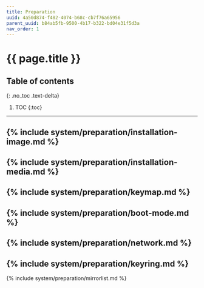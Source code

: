 ```yaml
---
title: Preparation
uuid: 4a50d874-f482-4074-b68c-cb7f76a65956
parent_uuid: b84ab5fb-9500-4b17-b322-bd04e31f5d3a
nav_order: 1
---
```


# {{ page.title }}

## Table of contents
{: .no_toc .text-delta}

1. TOC
{:toc}

---

{% include system/preparation/installation-image.md %}
---
{% include system/preparation/installation-media.md %}
---
{% include system/preparation/keymap.md %}
---
{% include system/preparation/boot-mode.md %}
---
{% include system/preparation/network.md %}
---
{% include system/preparation/keyring.md %}
---
{% include system/preparation/mirrorlist.md %}
